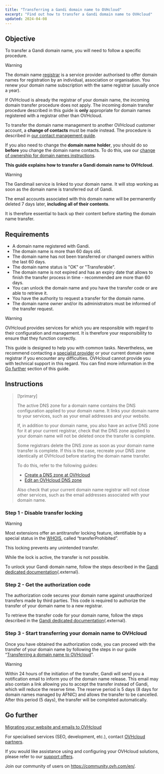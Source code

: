 ```yaml
---
title: "Transferring a Gandi domain name to OVHcloud"
excerpt: "Find out how to transfer a Gandi domain name to OVHcloud"
updated: 2024-04-08
---
```


## Objective

To transfer a Gandi domain name, you will need to follow a specific procedure.

> [!warning]
>
> The domain name [registrar](https://www.ovhcloud.com/en-sg/learn/what-is-domain-name-registrar/) is a service provider authorised to offer domain names for registration by an individual, association or organisation. You renew your domain name subscription with the same registrar (usually once a year).
>
> If OVHcloud is already the registrar of your domain name, the incoming domain transfer procedure does not apply. The incoming domain transfer procedure described in this guide is **only** appropriate for domain names registered with a registrar other than OVHcloud.
>
> To transfer the domain name management to another OVHcloud customer account, a **change of contacts** must be made instead. The procedure is described in [our contact management guide](/pages/account_and_service_management/account_information/managing_contacts).
>
> If you also need to change the **domain name holder**, you should do so **before** you change the domain name contacts. To do this, use our [change of ownership for domain names instructions](/pages/web_cloud/domains/trade_domain).
>

**This guide explains how to transfer a Gandi domain name to OVHcloud.**

> [!warning]
>
> The Gandimail service is linked to your domain name. It will stop working as soon as the domain name is transferred out of Gandi. 
>
> The email accounts associated with this domain name will be permanently deleted 7 days later, **including all of their contents**.
>
> It is therefore essential to back up their content before starting the domain name transfer.
>

## Requirements

- A domain name registered with Gandi.
- The domain name is more than 60 days old.
- The domain name has not been transferred or changed owners within the last 60 days.
- The domain name status is "OK" or "Transferable".
- The domain name is not expired and has an expiry date that allows to finish the transfer process in time - recommended are more than 60 days.
- You can unlock the domain name and you have the transfer code or are able to retrieve it.
- You have the authority to request a transfer for the domain name.
- The domain name owner and/or its administrators must be informed of the transfer request.


> [!warning]
>
> OVHcloud provides services for which you are responsible with regard to their configuration and management. It is therefore your responsibility to ensure that they function correctly.
> 
> This guide is designed to help you with common tasks. Nevertheless, we recommend contacting a [specialist provider](/links/partner) or your current domain name registrar if you encounter any difficulties. OVHcloud cannot provide you with technical support in this regard. You can find more information in the [Go further](#go-further) section of this guide.
> 

## Instructions

> [!primary]
>
> The active DNS zone for a domain name contains the DNS configuration applied to your domain name. It links your domain name to your services, such as your email addresses and your website.
>
> If, in addition to your domain name, you also have an active DNS zone for it at your current registrar, check that the DNS zone applied to your domain name will not be deleted once the transfer is complete.
>
> Some registrars delete the DNS zone as soon as your domain name transfer is complete. If this is the case, recreate your DNS zone identically at OVHcloud before starting the domain name transfer.
>
> To do this, refer to the following guides:
>
> - [Create a DNS zone at OVHcloud](/pages/web_cloud/domains/dns_zone_create)
> - [Edit an OVHcloud DNS zone](/pages/web_cloud/domains/dns_zone_edit)
>
> Also check that your current domain name registrar will not close other services, such as the email addresses associated with your domain name.
>

### Step 1 - Disable transfer locking

> [!warning]
>
> Most extensions offer an antitransfer locking feature, identifiable by a special status in the [WHOIS](/links/web/domains-whois), called “transferProhibited”.
>
> This locking prevents any unintended transfer.
>
> While the lock is active, the transfer is not possible.
>

To unlock your Gandi domain name, follow the steps described in the [Gandi dedicated documentation](https://docs.gandi.net/en/domain_names/transfer_out/transfer_lock.html){.external}.

### Step 2 - Get the authorization code

The authorization code secures your domain name against unauthorized transfers made by third parties. This code is required to authorize the transfer of your domain name to a new registrar.

To retrieve the transfer code for your domain name, follow the steps described in the [Gandi dedicated documentation](https://docs.gandi.net/en/domain_names/transfer_out/auth_info.html){.external}.

### Step 3 - Start transferring your domain name to OVHcloud

Once you have obtained the authorization code, you can proceed with the transfer of your domain name by following the steps in our guide “[Transferring a domain name to OVHcloud](/pages/web_cloud/domains/transfer_incoming_generic_domain)”.

> [!warning]
>
> Within 24 hours of the initiation of the transfer, Gandi will send you a notification email to inform you of the domain name release.
> This email may also contain a link allowing you to accept the transfer instead of Gandi, which will reduce the reserve time.
> The reserve period is 5 days (8 days for domain names managed by AFNIC) and allows the transfer to be cancelled.
> After this period (5 days), the transfer will be completed automatically.
>

## Go further <a name="go-further"></a>

[Migrating your website and emails to OVHcloud](/pages/web_cloud/web_hosting/hosting_migrating_to_ovh)

For specialised services (SEO, development, etc.), contact [OVHcloud partners](/links/partner).

If you would like assistance using and configuring your OVHcloud solutions, please refer to our [support offers](/links/support).

Join our community of users on <https://community.ovh.com/en/>.